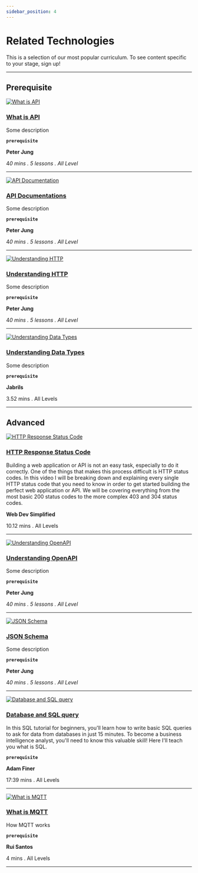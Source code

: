 ```yaml
---
sidebar_position: 4
---
```

# Related Technologies

This is a selection of our most popular curriculum. To see content specific to your stage, sign up!

---

## Prerequisite

[![What is API](https://img.youtube.com/vi/24eLlzmzoCs/0.jpg)](https://www.youtube.com/watch?v=24eLlzmzoCs)

### [What is API](../https://youtu.be/24eLlzmzoCs)

Some description

**`prerequisite`**

**Peter Jung**

4*0 mins . 5 lessons . All Level*

---

[![API Documentation](https://img.youtube.com/vi/UlQks2MhHQE/0.jpg)](https://www.youtube.com/watch?v=UlQks2MhHQE)

### [API Documentations](../https://youtu.be/UlQks2MhHQE)

Some description

**`prerequisite`**

**Peter Jung**

4*0 mins . 5 lessons . All Level*

---

[![Understanding HTTP](https://img.youtube.com/vi/xW1m9vqBffQ/0.jpg)](https://www.youtube.com/watch?v=xW1m9vqBffQ)

### [Understanding HTTP](../https://www.youtube.com/watch?v=xW1m9vqBffQ)

Some description

**`prerequisite`**

**Peter Jung**

4*0 mins . 5 lessons . All Level*

---

[![Understanding Data Types](https://img.youtube.com/vi/A37-3lflh8I/0.jpg)](https://www.youtube.com/watch?v=A37-3lflh8I)

### [Understanding Data Types](../https://www.youtube.com/watch?v=A37-3lflh8I)

Some description

**`prerequisite`**

**Jabrils**

3.52 mins . All Levels

---

## Advanced



[![HTTP Response Status Code](https://img.youtube.com/vi/wJa5CTIFj7U/0.jpg)](https://www.youtube.com/watch?v=wJa5CTIFj7U)

### [HTTP Response Status Code](../https://www.youtube.com/watch?v=wJa5CTIFj7U)

Building a web application or API is not an easy task, especially to do it correctly. One of the things that makes this process difficult is HTTP status codes. In this video I will be breaking down and explaining every single HTTP status code that you need to know in order to get started building the perfect web application or API. We will be covering everything from the most basic 200 status codes to the more complex 403 and 304 status codes.

**Web Dev Simplified**

10.12 mins . All Levels

---

[![Understanding OpenAPI](https://img.youtube.com/vi/InE6Odx--xo/0.jpg)](https://www.youtube.com/watch?v=InE6Odx--xo)

### [Understanding OpenAPI](../https://www.youtube.com/watch?v=InE6Odx--xo)

Some description

**`prerequisite`**

**Peter Jung**

4*0 mins . 5 lessons . All Level*

---

[![JSON Schema](https://img.youtube.com/vi/kK-_gL7Vsc0/0.jpg)](https://www.youtube.com/watch?v=kK-_gL7Vsc0)

### [JSON Schema](../https://www.youtube.com/watch?v=kK-_gL7Vsc0)

Some description

**`prerequisite`**

**Peter Jung**

4*0 mins . 5 lessons . All Level*

---

[![Database and SQL query](https://img.youtube.com/vi/kbKty5ZVKMY/0.jpg)](https://www.youtube.com/watch?v=kbKty5ZVKMY)

### [Database and SQL query](../https://www.youtube.com/watch?v=kbKty5ZVKMY)

In this SQL tutorial for beginners, you'll learn how to write basic SQL queries to ask for data from databases in just 15 minutes. To become a business intelligence analyst, you'll need to know this valuable skill! Here I'll teach you what is SQL.

**`prerequisite`**

**Adam Finer**

17:39 mins . All Levels

---

[![What is MQTT](https://img.youtube.com/vi/EIxdz-2rhLs/0.jpg)](https://www.youtube.com/watch?v=EIxdz-2rhLs)

### [What is MQTT](../https://www.youtube.com/watch?v=EIxdz-2rhLs)

How MQTT works

**`prerequisite`**

**Rui Santos**

4 mins . All Levels

---